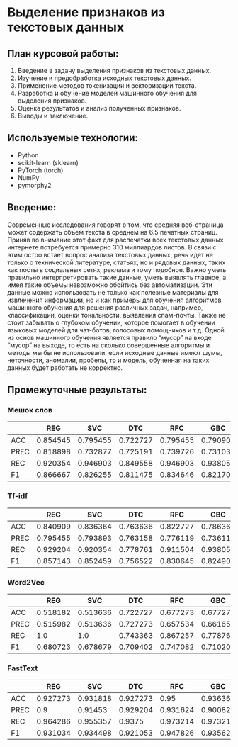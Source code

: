 # Выделение признаков из текстовых данных

## План курсовой работы:

1. Введение в задачу выделения признаков из текстовых данных.
2. Изучение и предобработка исходных текстовых данных.
3. Применение методов токенизации и векторизации текста.
4. Разработка и обучение моделей машинного обучения для выделения признаков.
5. Оценка результатов и анализ полученных признаков.
6. Выводы и заключение.

## Используемые технологии:

- Python
- scikit-learn (sklearn)
- PyTorch (torch)
- NumPy
- pymorphy2

## Введение:

Современные исследования говорят о том, что средняя веб-страница может содержать объем текста в среднем на 6.5 печатных страниц. Приняв во внимание этот факт для распечатки всех текстовых данных интернете потребуется примерно 310 миллиардов листов. В связи с этим остро встает вопрос анализа текстовых данных, речь идет не только о технической литературе, статьях, но и рядовых данных, таких как посты в социальных сетях, реклама и тому подобное. Важно уметь правильно интерпретировать такие данные, уметь выявлять главное, а имея такие объемы невозможно обойтись без автоматизации.
Эти данные можно использовать не только как полезные материалы для извлечения информации, но и как примеры для обучения алгоритмов машинного обучения для решения различных задач, например, классификации, оценки тональности, выявления спам-почты. Также не стоит забывать о глубоком обучении, которое помогает в обучении языковых моделей для чат-ботов, голосовых помощников и т.д. Одной из основ машинного обучения является правило “мусор” на входе “мусор” на выходе, то есть на сколько совершенные алгоритмы и методы мы бы не использовали, если исходные данные имеют шумы, неточности, аномалии, пробелы, то и модель, обученная на таких данных будет работать не корректно.


## Промежуточные результаты:
### Мешок слов
|  | REG|	SVC|	DTC|	RFC|	GBC|	ABC|	KNC|
|----|-----|-----|-----|----|------|-----|---|
|ACC|	0.854545|	0.795455|	0.722727|	0.795455|	0.790909|	0.768182|	0.6|
|PREC|	0.818898|	0.732877|	0.725191|	0.739726|	0.731034|	0.715278|	0.563452|
|REC|	0.920354|	0.946903|	0.849558|	0.946903|	0.938053|	0.911504|	0.982301|
|F1|	0.866667|	0.826255|	0.811475|	0.834646|	0.821705|	0.801556|	0.716129|

### Tf-idf
| |REG|	SVC|	DTC|	RFC|	GBC|	ABC|	KNC|
|----|-----|-----|-----|----|------|-----|---|
|ACC|	0.840909|	0.836364|	0.763636|	0.822727|	0.786364|	0.713636|	0.713636|
|PREC|	0.795455|	0.793893|	0.763158|	0.776119|	0.736111|	0.668919|	0.647059|
|REC|	0.929204|	0.920354|	0.778761|	0.911504|	0.938053|	0.876106|	0.973451|
|F1|	0.857143|	0.852459|	0.756522|	0.830645|	0.824903|	0.758621|	0.777385|
### Word2Vec
|   |REG|	SVC|	DTC|	RFC|	GBC|	ABC|	KNC|
|----|-----|-----|-----|----|------|-----|---|
|ACC|	0.518182|	0.513636|	0.722727|	0.677273|	0.677273|	0.65|	0.654545|
|PREC|	0.515982|	0.513636|	0.727273|	0.657534|	0.661654|	0.632353|	0.617834|
|REC|	1.0|	1.0|	0.743363|	0.867257|	0.778761|	0.761062|	0.858407|
|F1|	0.680723|	0.678679|	0.709402|	0.747082|	0.710204|	0.690763|	0.718519|
### FastText
|    |REG|	SVC|	DTC|	RFC|	GBC|	ABC|	KNC|
|----|-----|-----|-----|----|------|-----|---|
|ACC|	0.927273|	0.931818|	0.927273|	0.95|	0.936364|	0.931818|	0.945455|
|PREC|	0.9|	0.91453|	0.929204|	0.931624|	0.900826|	0.91453|	0.938596|
|REC|	0.964286|	0.955357|	0.9375|	0.973214|	0.973214|	0.955357|	0.955357|
|F1|	0.931034|	0.934498|	0.921053|	0.947826|	0.935622|	0.934498|	0.946903|